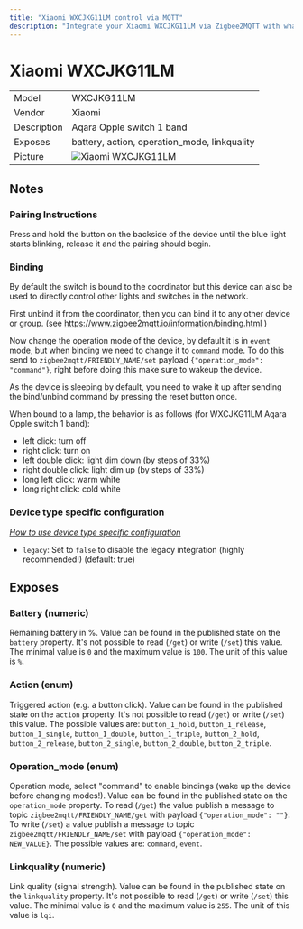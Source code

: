 ```yaml
---
title: "Xiaomi WXCJKG11LM control via MQTT"
description: "Integrate your Xiaomi WXCJKG11LM via Zigbee2MQTT with whatever smart home infrastructure you are using without the vendors bridge or gateway."
---
```


<!-- !!!! -->
<!-- ATTENTION: This file is auto-generated through docgen! -->
<!-- You can only edit the "## Notes"-Section. -->
<!-- !!!! -->

# Xiaomi WXCJKG11LM

|     |     |
|-----|-----|
| Model | WXCJKG11LM  |
| Vendor  | Xiaomi  |
| Description | Aqara Opple switch 1 band |
| Exposes | battery, action, operation_mode, linkquality |
| Picture | ![Xiaomi WXCJKG11LM](https://psi-4ward.github.io/zigbee2mqtt-docs/images/devices/WXCJKG11LM.jpg) |


## Notes


### Pairing Instructions
Press and hold the button on the backside of the device until the blue light starts blinking, release it and the pairing should begin.

### Binding
By default the switch is bound to the coordinator but this device can also be used to directly control other lights and switches in the network.

First unbind it from the coordinator, then you can bind it to any other device or group. (see https://www.zigbee2mqtt.io/information/binding.html )

Now change the operation mode of the device, by default it is in `event` mode, but when binding we need to change it to `command` mode.
To do this send to `zigbee2mqtt/FRIENDLY_NAME/set` payload `{"operation_mode": "command"}`, right before doing this make sure to wakeup the device.

As the device is sleeping by default, you need to wake it up after sending the bind/unbind command by pressing the reset button once.


When bound to a lamp, the behavior is as follows (for WXCJKG11LM Aqara Opple switch 1 band):
- left click: turn off
- right click: turn on
- left double click: light dim down (by steps of 33%)
- right double click: light dim up (by steps of 33%)
- long left click: warm white
- long right click: cold white

### Device type specific configuration
*[How to use device type specific configuration](../information/configuration.md)*

* `legacy`: Set to `false` to disable the legacy integration (highly recommended!) (default: true)



## Exposes

### Battery (numeric)
Remaining battery in %.
Value can be found in the published state on the `battery` property.
It's not possible to read (`/get`) or write (`/set`) this value.
The minimal value is `0` and the maximum value is `100`.
The unit of this value is `%`.

### Action (enum)
Triggered action (e.g. a button click).
Value can be found in the published state on the `action` property.
It's not possible to read (`/get`) or write (`/set`) this value.
The possible values are: `button_1_hold`, `button_1_release`, `button_1_single`, `button_1_double`, `button_1_triple`, `button_2_hold`, `button_2_release`, `button_2_single`, `button_2_double`, `button_2_triple`.

### Operation_mode (enum)
Operation mode, select "command" to enable bindings (wake up the device before changing modes!).
Value can be found in the published state on the `operation_mode` property.
To read (`/get`) the value publish a message to topic `zigbee2mqtt/FRIENDLY_NAME/get` with payload `{"operation_mode": ""}`.
To write (`/set`) a value publish a message to topic `zigbee2mqtt/FRIENDLY_NAME/set` with payload `{"operation_mode": NEW_VALUE}`.
The possible values are: `command`, `event`.

### Linkquality (numeric)
Link quality (signal strength).
Value can be found in the published state on the `linkquality` property.
It's not possible to read (`/get`) or write (`/set`) this value.
The minimal value is `0` and the maximum value is `255`.
The unit of this value is `lqi`.

